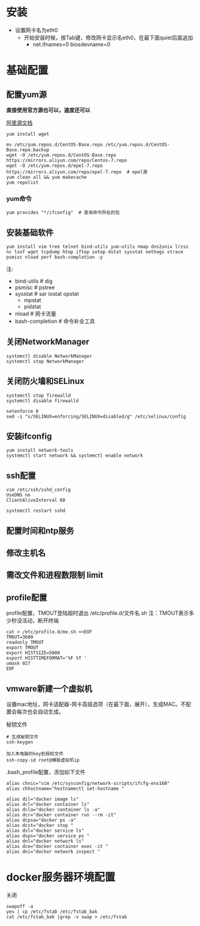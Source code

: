 # 安装
* 设置网卡名为eth0
  * 开始安装时候，按Tab键，修改网卡显示名eth0，在最下面quiet后面追加
      * net.ifnames=0 biosdevname=0

# 基础配置
## 配置yum源
**直接使用官方源也可以，速度还可以**

[阿里源文档](https://developer.aliyun.com/mirror/centos?spm=a2c6h.13651102.0.0.3e221b111DMGEx)
```
yum install wget

mv /etc/yum.repos.d/CentOS-Base.repo /etc/yum.repos.d/CentOS-Base.repo.backup
wget -O /etc/yum.repos.d/CentOS-Base.repo https://mirrors.aliyun.com/repo/Centos-7.repo
wget -O /etc/yum.repos.d/epel-7.repo https://mirrors.aliyun.com/repo/epel-7.repo  # epel源
yum clean all && yum makecache
yum repolist
```

### yum命令
```
yum provides "*/ifconfig"  # 查询命令所在的包
```

## 安装基础软件
```shell
yum install vim tree telnet bind-utils yum-utils nmap dos2unix lrzsz nc lsof wget tcpdump htop iftop iotop dstat sysstat nethogs strace psmisc nload perf bash-completion -y
```
注:
* bind-utils  # dig
* psmisc # pstree
* sysstat # sar iostat opstat
  * mpstat
  * pidstat
* nload # 网卡流量
* bash-completion # 命令补全工具

## 关闭NetworkManager
```shell
systemctl disable NetworkManager
systemctl stop NetworkManager
```

## 关闭防火墙和SELinux
```shell
systemctl stop firewalld
systemctl disable firewalld

setenforce 0
sed -i "s/SELINUX=enforcing/SELINUX=disabled/g" /etc/selinux/config
```

## 安装ifconfig
```shell
yum install network-tools
systemctl start network && systemctl enable network
```

## ssh配置
```shell
vim /etc/ssh/sshd_config
UseDNS no
ClientAliveInterval 60

systemctl restart sshd
```

## 配置时间和ntp服务

## 修改主机名

## 需改文件和进程数限制 limit

## profile配置
profile配置，TMOUT登陆超时退出
/etc/profile.d/文件名.sh
注：TMOUT表示多少秒没活动，断开终端
```shell
cat > /etc/profile.d/me.sh <<EOF
TMOUT=3600
readonly TMOUT
export TMOUT
export HISTSIZE=5000
export HISTTIMEFORMAT='%F %T '
umask 027
EOF
```

## vmware新建一个虚拟机
设置mac地址，网卡适配器-网卡高级选项（在最下面，展开），生成MAC。不配置会每次也会自动生成。

秘钥文件
```
# 生成秘钥文件
ssh-keygen

加入本电脑的key到授权文件
ssh-copy-id root@模板虚拟机ip
```
.bash_profile配置，添加如下文件
```
alias chnic="vim /etc/sysconfig/network-scripts/ifcfg-ens160"
alias chhostname="hostnamectl set-hostname "

alias dil="docker image ls"
alias dcl="docker container ls"
alias dcla="docker container ls -a"
alias dcr="docker container run --rm -it"
alias dcpsa="docker ps -a"
alias dcst="docker stop "
alias dsl="docker service ls"
alias dsps="docker service ps "
alias dnl="docker network ls"
alias dce="docker container exec -it "
alias dni="docker network inspect "
```

# docker服务器环境配置
关闭
```shell
swapoff -a
yes | cp /etc/fstab /etc/fstab_bak
cat /etc/fstab_bak |grep -v swap > /etc/fstab
```

